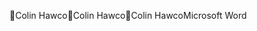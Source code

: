 Colin Hawco                                           C o l i n   H a w c o          C o l i n   H a w c o         M i c r o s o f t   W o r d                 